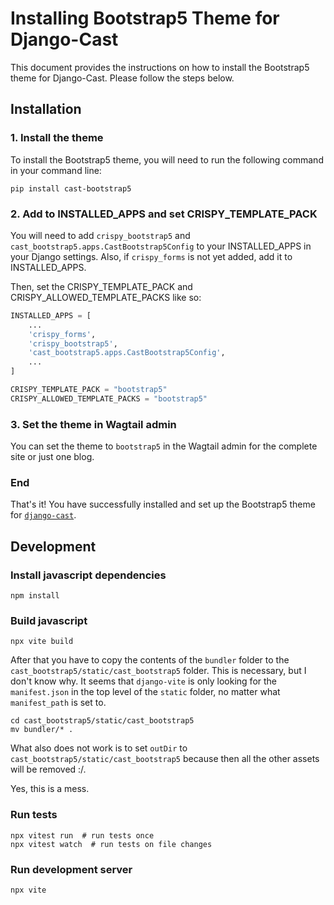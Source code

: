 # Installing Bootstrap5 Theme for Django-Cast

This document provides the instructions on how to install the Bootstrap5 theme for Django-Cast. Please follow the steps below.

## Installation

### 1. Install the theme

To install the Bootstrap5 theme, you will need to run the following command in your command line:

```shell
pip install cast-bootstrap5
```

### 2. Add to INSTALLED_APPS and set CRISPY_TEMPLATE_PACK

You will need to add `crispy_bootstrap5` and `cast_bootstrap5.apps.CastBootstrap5Config`
to your INSTALLED_APPS in your Django settings. Also, if `crispy_forms` is not
yet added, add it to INSTALLED_APPS.

Then, set the CRISPY_TEMPLATE_PACK and CRISPY_ALLOWED_TEMPLATE_PACKS like so:

```python
INSTALLED_APPS = [
    ...
    'crispy_forms',
    'crispy_bootstrap5',
    'cast_bootstrap5.apps.CastBootstrap5Config',
    ...
]

CRISPY_TEMPLATE_PACK = "bootstrap5"
CRISPY_ALLOWED_TEMPLATE_PACKS = "bootstrap5"
```
### 3. Set the theme in Wagtail admin

You can set the theme to `bootstrap5` in the Wagtail admin for the
complete site or just one blog.

### End

That's it! You have successfully installed and set up the Bootstrap5 theme
for [`django-cast`](https://github.com/ephes/django-cast).

## Development
### Install javascript dependencies

```shell
npm install
```

### Build javascript

```shell
npx vite build
```

After that you have to copy the contents of the `bundler` folder
to the `cast_bootstrap5/static/cast_bootstrap5` folder. This is necessary,
but I don't know why. It seems that `django-vite` is only looking for
the `manifest.json` in the top level of the `static` folder, no matter
what `manifest_path` is set to.

```shell
cd cast_bootstrap5/static/cast_bootstrap5
mv bundler/* .
```

What also does not work is to set `outDir` to `cast_bootstrap5/static/cast_bootstrap5`
because then all the other assets will be removed :/.

Yes, this is a mess.

### Run tests

```shell
npx vitest run  # run tests once
npx vitest watch  # run tests on file changes
```

### Run development server

```shell
npx vite
```
